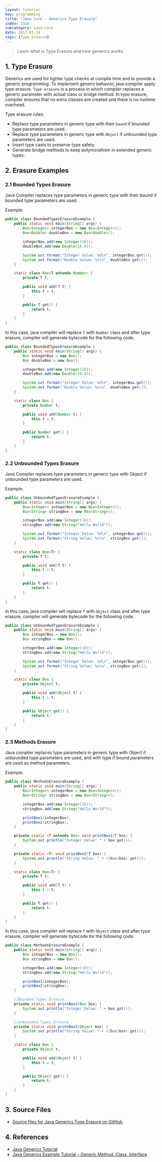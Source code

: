 ```yaml
---
layout: tutorial
key: programming
title: "Java Core - Generics Type Erasure"
index: 2318
subcategory: java-core
date: 2017-01-14
tags: [Type Erasure]
---
```


> Learn what is Type Erasure and how generics works.

## 1. Type Erasure
Generics are used for tighter type checks at compile time and to provide a generic programming. To implement generic behavior, java compiler apply type erasure. `Type erasure` is a process in which compiler replaces a generic parameter with actual class or bridge method. In type erasure, compiler ensures that no extra classes are created and there is no runtime overhead.

Type erasure rules:
* Replace type parameters in generic type with their `bound` if bounded type parameters are used.
* Replace type parameters in generic type with `Object` if unbounded type parameters are used.
* Insert type casts to preserve type safety.
* Generate bridge methods to keep polymorphism in extended generic types.

## 2. Erasure Examples
### 2.1 Bounded Types Erasure
Java Compiler replaces type parameters in generic type with their bound if bounded type parameters are used.

Example.
```java
public class BoundedTypesErasureExample {
    public static void main(String[] args) {
        Box<Integer> integerBox = new Box<Integer>();
        Box<Double> doubleBox = new Box<Double>();

        integerBox.add(new Integer(10));
        doubleBox.add(new Double(10.0));

        System.out.format("Integer Value: %d\n", integerBox.get());
        System.out.format("Double Value: %s\n", doubleBox.get());
    }

    static class Box<T extends Number> {
        private T t;

        public void add(T t) {
            this.t = t;
        }

        public T get() {
            return t;
        }
    }
}
```
In this case, java compiler will replace `T` with `Number` class and after type erasure, compiler will generate bytecode for the following code.
```java
public class BoundedTypesErasureExample {
    public static void main(String[] args) {
        Box integerBox = new Box();
        Box doubleBox = new Box();

        integerBox.add(new Integer(10));
        doubleBox.add(new Double(10.0));

        System.out.format("Integer Value: %d\n", integerBox.get());
        System.out.format("Double Value: %s\n", doubleBox.get());
    }

    static class Box {
        private Number t;

        public void add(Number t) {
            this.t = t;
        }

        public Number get() {
            return t;
        }
    }
}
```
### 2.2 Unbounded Types Erasure
Java Compiler replaces type parameters in generic type with Object if unbounded type parameters are used.

Example.
```java
public class UnboundedTypesErasureExample {
    public static void main(String[] args) {
        Box<Integer> integerBox = new Box<Integer>();
        Box<String> stringBox = new Box<String>();

        integerBox.add(new Integer(10));
        stringBox.add(new String("Hello World"));

        System.out.format("Integer Value: %d\n", integerBox.get());
        System.out.format("String Value: %s\n", stringBox.get());
    }

    static class Box<T> {
        private T t;

        public void add(T t) {
            this.t = t;
        }

        public T get() {
            return t;
        }
    }
}
```
In this case, java compiler will replace `T` with `Object` class and after type erasure, compiler will generate bytecode for the following code.
```java
public class UnboundedTypesErasureExample {
    public static void main(String[] args) {
        Box integerBox = new Box();
        Box stringBox = new Box();

        integerBox.add(new Integer(10));
        stringBox.add(new String("Hello World"));

        System.out.format("Integer Value: %d\n", integerBox.get());
        System.out.format("String Value: %s\n", stringBox.get());
    }

    static class Box {
        private Object t;

        public void add(Object t) {
            this.t = t;
        }

        public Object get() {
            return t;
        }
    }
}
```
### 2.3 Methods Erasure
Java compiler replaces type parameters in generic type with Object if unbounded type parameters are used, and with type if bound parameters are used as method parameters.

Example.
```java
public class MethodsErasureExample {
    public static void main(String[] args) {
        Box<Integer> integerBox = new Box<Integer>();
        Box<String> stringBox = new Box<String>();

        integerBox.add(new Integer(10));
        stringBox.add(new String("Hello World"));

        printBox1(integerBox);
        printBox2(stringBox);
    }

    private static <T extends Box> void printBox1(T box) {
        System.out.println("Integer Value: " + box.get());
    }

    private static <T> void printBox2(T box) {
        System.out.println("String Value: " + ((Box)box).get());
    }

    static class Box<T> {
        private T t;

        public void add(T t) {
            this.t = t;
        }

        public T get() {
            return t;
        }
    }
}
```
In this case, java compiler will replace `T` with `Object` class and after type erasure, compiler will generate bytecode for the following code.
```java
public class MethodsErasureExample {
    public static void main(String[] args) {
        Box integerBox = new Box();
        Box stringBox = new Box();

        integerBox.add(new Integer(10));
        stringBox.add(new String("Hello World"));

        printBox1(integerBox);
        printBox2(stringBox);
    }

    //Bounded Types Erasure
    private static void printBox1(Box box) {
        System.out.println("Integer Value: " + box.get());
    }

    //Unbounded Types Erasure
    private static void printBox2(Object box) {
        System.out.println("String Value: " + ((Box)box).get());
    }

    static class Box {
        private Object t;

        public void add(Object t) {
            this.t = t;
        }

        public Object get() {
            return t;
        }
    }
}
```

## 3. Source Files
* [Source files for Java Generics Type Erasure on GitHub](https://github.com/jojozhuang/java-programming/tree/master/java-core-typeerasure)

## 4. References
* [Java Generics Tutorial](https://www.tutorialspoint.com/java_generics/index.htm)
* [Java Generics Example Tutorial – Generic Method, Class, Interface](https://www.journaldev.com/1663/java-generics-example-method-class-interface)
